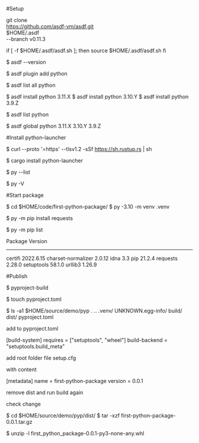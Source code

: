 #Setup 

git clone \
    https://github.com/asdf-vm/asdf.git \
    $HOME/.asdf \
    --branch v0.11.3

if [ -f $HOME/.asdf/asdf.sh ]; then
    source $HOME/.asdf/asdf.sh
fi

$ asdf --version


$ asdf plugin add python


$ asdf list all python

$ asdf install python 3.11.X
$ asdf install python 3.10.Y
$ asdf install python 3.9.Z

$ asdf list python

$ asdf global python 3.11.X 3.10.Y 3.9.Z


#Install python-launcher

$ curl --proto '=https' --tlsv1.2 -sSf https://sh.rustup.rs | sh

$ cargo install python-launcher

$ py --list

$ py -V

#Start package

$ cd $HOME/code/first-python-package/
$ py -3.10 -m venv .venv

$ py -m pip install requests

$ py -m pip list

Package            Version
------------------ ---------
certifi            2022.6.15
charset-normalizer 2.0.12
idna               3.3
pip                21.2.4
requests           2.28.0
setuptools         58.1.0
urllib3            1.26.9

#Publish

$ pyproject-build

$ touch pyproject.toml


$ ls -a1 $HOME/source/demo/pyp
.
..
.venv/
UNKNOWN.egg-info/
build/
dist/
pyproject.toml

add to pyproject.toml

[build-system]
requires = ["setuptools", "wheel"]
build-backend = "setuptools.build_meta"


add root folder file setup.cfg

with content

[metadata]
name = first-python-package
version = 0.0.1

remove dist and run build again


check change

$ cd $HOME/source/demo/pyp/dist/
$ tar -xzf first-python-package-0.0.1.tar.gz


$ unzip -l first_python_package-0.0.1-py3-none-any.whl
